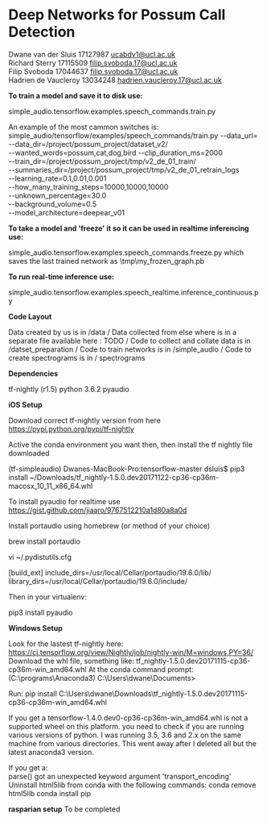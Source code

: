 # Deep Networks for Possum Call Detection

Dwane van der Sluis     17127987     ucabdv1@ucl.ac.uk\
Richard Sterry          17115509     filip.svoboda.17@ucl.ac.uk \
Filip Svoboda           17044637     filip.svoboda.17@ucl.ac.uk \
Hadrien de Vaucleroy    13034248     hadrien.vaucleroy.17@ucl.ac.uk             
 

**To train a model and save it to disk use:**

simple_audio.tensorflow.examples.speech_commands.train.py

An example of the most cammon switches is:
simple_audio/tensorflow/examples/speech_commands/train.py --data_url= \
    --data_dir=/project/possum_project/dataset_v2/ \
    --wanted_words=possum,cat,dog,bird --clip_duration_ms=2000 \
    --train_dir=/project/possum_project/tmp/v2_de_01_train/ \
    --summaries_dir=/project/possum_project/tmp/v2_de_01_retrain_logs \
    --learning_rate=0.1,0.01,0.001 \
    --how_many_training_steps=10000,10000,10000 \
    --unknown_percentage=30.0 \
    --background_volume=0.5 \
    --model_architecture=deepear_v01



**To take a model and 'freeze' it so it can be used in realtime inferencing use:**

simple_audio.tensorflow.examples.speech_commands.freeze.py
which saves the last trained network as \tmp\my_frozen_graph.pb

**To run real-time inference use:**

simple_audio.tensorflow.examples.speech_realtime.inference_continuous.py


**Code Layout**

Data created by us is in /data /
Data collected from else where is in a separate file available here : TODO / 
Code to collect and collate data is in /datset_preparation /
Code to train networks is in /simple_audio   /
Code to create spectrograms is in / spectrograms 

**Dependencies**

tf-nightly (r1.5)
python 3.6.2
pyaudio

**iOS Setup**

Download correct tf-nightly version from here
https://pypi.python.org/pypi/tf-nightly

Active the conda environment you want then, then install the tf nightly file downloaded

(tf-simpleaudio) Dwanes-MacBook-Pro:tensorflow-master dsluis$ pip3 install ~/Downloads/tf_nightly-1.5.0.dev20171122-cp36-cp36m-macosx_10_11_x86_64.whl

To install pyaudio for realtime use
https://gist.github.com/jiaaro/9767512210a1d80a8a0d

Install portaudio using homebrew (or method of your choice)

brew install portaudio

vi ~/.pydistutils.cfg

[build_ext]
include_dirs=/usr/local/Cellar/portaudio/19.6.0/lib/
library_dirs=/usr/local/Cellar/portaudio/19.6.0/include/

Then in your virtualenv:

pip3 install pyaudio


**Windows Setup**

Look for the lastest tf-nightly here:
    https://ci.tensorflow.org/view/Nightly/job/nightly-win/M=windows,PY=36/
Download the whl file, something like:
    tf_nightly-1.5.0.dev20171115-cp36-cp36m-win_amd64.whl 
At the conda command prompt:
(C:\programs\Anaconda3) C:\Users\dwane\Documents>

Run:
pip install C:\Users\dwane\Downloads\tf_nightly-1.5.0.dev20171115-cp36-cp36m-win_amd64.whl

If you get a 
    tensorflow-1.4.0.dev0-cp36-cp36m-win_amd64.whl is not a supported wheel on this platform.
you need to check if you are running various versions of python. I was running 3.5, 3.6 and 2.x on the same machine 
from various directories. This went away after I deleted all but the latest anaconda3 version.    
    
If you get a:    
    parse() got an unexpected keyword argument 'transport_encoding'
Uninstall html5lib from conda with the following commands:
	conda remove html5lib
	conda install pip
	
**rasparian setup**
    To be completed
    
    
    